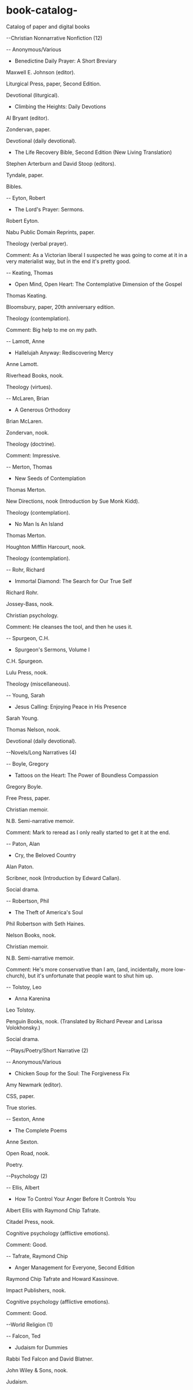# book-catalog-
Catalog of paper and digital books 

--Christian Nonnarrative Nonfiction (12) 

-- Anonymous/Various

* Benedictine Daily Prayer: 
A Short Breviary 

Maxwell E. Johnson (editor).

Liturgical Press, paper, 
Second Edition. 

Devotional (liturgical). 

* Climbing the Heights: 
Daily Devotions

Al Bryant (editor). 

Zondervan, paper. 

Devotional (daily devotional).

* The Life Recovery Bible, Second Edition
(New Living Translation) 

Stephen Arterburn and David Stoop (editors). 

Tyndale, paper. 

Bibles. 

-- Eyton, Robert

* The Lord's Prayer: Sermons. 

Robert Eyton. 

Nabu Public Domain Reprints, paper. 

Theology (verbal prayer). 

Comment: As a Victorian liberal I suspected he was going to come at it in 
a very materialist way, but in the end it's pretty good. 

-- Keating, Thomas

* Open Mind, Open Heart: 
The Contemplative Dimension of the Gospel

Thomas Keating. 

Bloomsbury, paper, 20th anniversary edition.

Theology (contemplation).

Comment: Big help to me on my path. 

-- Lamott, Anne

* Hallelujah Anyway: Rediscovering Mercy 

Anne Lamott. 

Riverhead Books, nook. 

Theology (virtues). 

-- McLaren, Brian

* A Generous Orthodoxy 

Brian McLaren. 

Zondervan, nook. 

Theology (doctrine). 

Comment: Impressive. 

-- Merton, Thomas

* New Seeds of Contemplation 

Thomas Merton. 

New Directions, nook 
(Introduction by Sue Monk Kidd).

Theology (contemplation).  

* No Man Is An Island 

Thomas Merton. 

Houghton Mifflin Harcourt, nook. 

Theology (contemplation). 

-- Rohr, Richard 

* Immortal Diamond: 
The Search for Our True Self

Richard Rohr. 

Jossey-Bass, nook. 

Christian psychology. 

Comment: He cleanses the tool, and then he uses it. 

-- Spurgeon, C.H.

* Spurgeon's Sermons, Volume I

C.H. Spurgeon.  

Lulu Press, nook. 

Theology (miscellaneous). 

-- Young, Sarah

* Jesus Calling: 
Enjoying Peace in His Presence 

Sarah Young. 

Thomas Nelson, nook. 

Devotional (daily devotional). 

--Novels/Long Narratives (4)

-- Boyle, Gregory 

* Tattoos on the Heart: The Power of Boundless
Compassion

Gregory Boyle. 

Free Press, paper. 

Christian memoir. 

N.B. Semi-narrative memoir. 

Comment: Mark to reread as I only really started to get it at the end. 

-- Paton, Alan

* Cry, the Beloved Country

Alan Paton. 

Scribner, nook
(Introduction by Edward Callan).  

Social drama. 


-- Robertson, Phil 

* The Theft of America's Soul

Phil Robertson with Seth Haines. 

Nelson Books, nook. 

Christian memoir. 

N.B. Semi-narrative memoir. 

Comment: He's more conservative than I am, (and, incidentally, 
more low-church), but it's unfortunate that people want to shut him up. 

-- Tolstoy, Leo 

* Anna Karenina 

Leo Tolstoy. 

Penguin Books, nook. 
(Translated by Richard Pevear and 
Larissa Volokhonsky.) 

Social drama. 

--Plays/Poetry/Short Narrative (2)

-- Anonymous/Various

* Chicken Soup for the Soul: The 
Forgiveness Fix

Amy Newmark (editor). 

CSS, paper. 

True stories. 


-- Sexton, Anne

* The Complete Poems 

Anne Sexton. 

Open Road, nook. 

Poetry. 


--Psychology (2)

-- Ellis, Albert 

* How To Control Your Anger Before It 
Controls You

Albert Ellis with Raymond Chip Tafrate. 

Citadel Press, nook. 

Cognitive psychology (afflictive emotions).

Comment: Good. 

-- Tafrate, Raymond Chip 

* Anger Management for Everyone, Second Edition

Raymond Chip Tafrate and Howard Kassinove.  

Impact Publishers, nook. 

Cognitive psychology (afflictive emotions). 

Comment: Good. 

--World Religion (1)

-- Falcon, Ted

* Judaism for Dummies

Rabbi Ted Falcon and David Blatner. 

John Wiley & Sons, nook. 

Judaism. 
